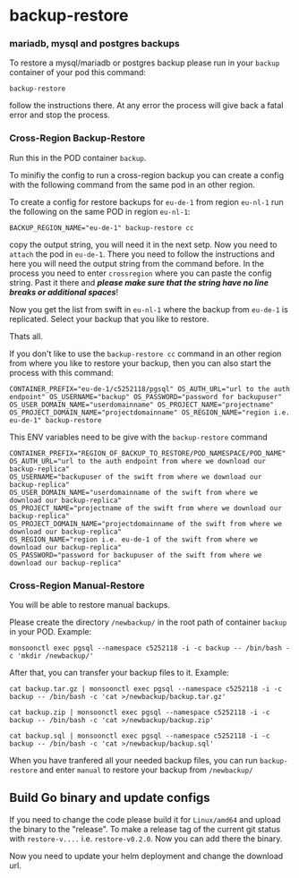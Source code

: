 # backup-restore


### mariadb, mysql and postgres backups

To restore a mysql/mariadb or postgres backup please run in your `backup` container of your pod this command:

`backup-restore`

follow the instructions there. At any error the process will give back a fatal error and stop the process.

### Cross-Region Backup-Restore
Run this in the POD container `backup`.

To minifiy the config to run a cross-region backup you can create a config with the following command from the same pod in an other region.

To create a config for restore backups for `eu-de-1` from region `eu-nl-1` run the following on the same POD in region `eu-nl-1`:

`BACKUP_REGION_NAME="eu-de-1" backup-restore cc`

copy the output string, you will need it in the  next setp. Now you need to `attach` the pod in `eu-de-1`. There you need to follow the instructions and here you will need the output string from the command before. In the process you need to enter `crossregion` where you can paste the config string. Past it there and **_please make sure that the string have no line breaks or additional spaces_**!

Now you get the list from swift in `eu-nl-1` where the backup from `eu-de-1` is replicated. Select your backup that you like to restore.

Thats all.

If you don't like to use the `backup-restore cc` command in an other region from where you like to restore your backup, then you can also start the process with this command:

`CONTAINER_PREFIX="eu-de-1/c5252118/pgsql" OS_AUTH_URL="url to the auth endpoint" OS_USERNAME="backup" OS_PASSWORD="password for backupuser" OS_USER_DOMAIN_NAME="userdomainname" OS_PROJECT_NAME="projectname" OS_PROJECT_DOMAIN_NAME="projectdomainname" OS_REGION_NAME="region i.e. eu-de-1" backup-restore`

This ENV variables need to be give with the `backup-restore` command
```
CONTAINER_PREFIX="REGION_OF_BACKUP_TO_RESTORE/POD_NAMESPACE/POD_NAME"
OS_AUTH_URL="url to the auth endpoint from where we download our backup-replica"
OS_USERNAME="backupuser of the swift from where we download our backup-replica"
OS_USER_DOMAIN_NAME="userdomainname of the swift from where we download our backup-replica"
OS_PROJECT_NAME="projectname of the swift from where we download our backup-replica"
OS_PROJECT_DOMAIN_NAME="projectdomainname of the swift from where we download our backup-replica"
OS_REGION_NAME="region i.e. eu-de-1 of the swift from where we download our backup-replica"
OS_PASSWORD="password for backupuser of the swift from where we download our backup-replica"
```

### Cross-Region Manual-Restore

You will be able to restore manual backups.

Please create the directory `/newbackup/` in the root path of container `backup` in your POD. Example:

`monsoonctl exec pgsql --namespace c5252118 -i -c backup -- /bin/bash -c 'mkdir /newbackup/'`

After that, you can transfer your backup files to it. Example:

```
cat backup.tar.gz | monsoonctl exec pgsql --namespace c5252118 -i -c backup -- /bin/bash -c 'cat >/newbackup/backup.tar.gz'
```

```
cat backup.zip | monsoonctl exec pgsql --namespace c5252118 -i -c backup -- /bin/bash -c 'cat >/newbackup/backup.zip'
```

```
cat backup.sql | monsoonctl exec pgsql --namespace c5252118 -i -c backup -- /bin/bash -c 'cat >/newbackup/backup.sql'
```

When you have tranfered all your needed backup files, you can run `backup-restore` and enter `manual` to restore your backup from `/newbackup/`


## Build Go binary and update configs

If you need to change the code please build it for `Linux/amd64` and upload the binary to the "release". To make a release tag of the current git status with `restore-v....` i.e. `restore-v0.2.0`. Now you can add there the binary.

Now you need to update your helm deployment and change the download url.

